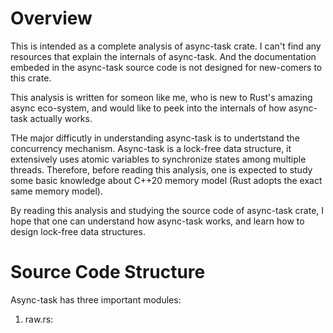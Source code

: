 # Overview

This is intended as a complete analysis of async-task crate. I can't find any resources that explain the internals of async-task. And the documentation embeded in the async-task source code is not designed for new-comers to this crate.

This analysis is written for someon like me, who is new to Rust's amazing async eco-system, and would like to peek into the internals of how async-task actually works.

THe major difficutly in understanding async-task is to undertstand the concurrency mechanism. Async-task is a lock-free data structure, it extensively uses atomic variables to synchronize states among multiple threads. Therefore, before reading this analysis, one is expected to study some basic knowledge about C++20 memory model (Rust adopts the exact same memory model).

By reading this analysis and studying the source code of async-task crate, I hope that one can understand how async-task works, and learn how to design lock-free data structures.

# Source Code Structure

Async-task has three important modules:

1. raw.rs: 


